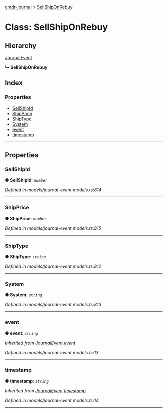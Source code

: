 [cmdr-journal](../README.md) > [SellShipOnRebuy](../classes/sellshiponrebuy.md)



# Class: SellShipOnRebuy

## Hierarchy


 [JournalEvent](journalevent.md)

**↳ SellShipOnRebuy**







## Index

### Properties

* [SellShipId](sellshiponrebuy.md#sellshipid)
* [ShipPrice](sellshiponrebuy.md#shipprice)
* [ShipType](sellshiponrebuy.md#shiptype)
* [System](sellshiponrebuy.md#system)
* [event](sellshiponrebuy.md#event)
* [timestamp](sellshiponrebuy.md#timestamp)



---
## Properties
<a id="sellshipid"></a>

###  SellShipId

**●  SellShipId**:  *`number`* 

*Defined in models/journal-event.models.ts:814*





___

<a id="shipprice"></a>

###  ShipPrice

**●  ShipPrice**:  *`number`* 

*Defined in models/journal-event.models.ts:815*





___

<a id="shiptype"></a>

###  ShipType

**●  ShipType**:  *`string`* 

*Defined in models/journal-event.models.ts:812*





___

<a id="system"></a>

###  System

**●  System**:  *`string`* 

*Defined in models/journal-event.models.ts:813*





___

<a id="event"></a>

###  event

**●  event**:  *`string`* 

*Inherited from [JournalEvent](journalevent.md).[event](journalevent.md#event)*

*Defined in models/journal-event.models.ts:13*





___

<a id="timestamp"></a>

###  timestamp

**●  timestamp**:  *`string`* 

*Inherited from [JournalEvent](journalevent.md).[timestamp](journalevent.md#timestamp)*

*Defined in models/journal-event.models.ts:14*





___


